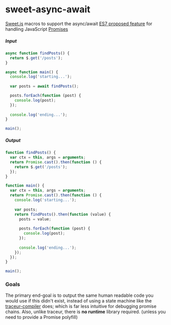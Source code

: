 sweet-async-await
=================

[Sweet.js](http://sweetjs.org/) macros to support the async/await [ES7 proposed feature](https://github.com/lukehoban/ecmascript-asyncawait) for handling JavaScript [Promises](https://www.promisejs.org/)


##### Input
```javascript
async function findPosts() {
  return $.get('/posts');
}

async function main() {
  console.log('starting...');
  
  var posts = await findPosts();

  posts.forEach(function (post) {
    console.log(post);
  });
  
  console.log('ending...');
}

main();
```
##### Output
```javascript
function findPosts() {
  var ctx = this, args = arguments;
  return Promise.cast().then(function () {
    return $.get('/posts');
  });
}

function main() {
  var ctx = this, args = arguments;
  return Promise.cast().then(function () {
    console.log('starting...');
    
    var posts;
    return findPosts().then(function (value) {
      posts = value;
      
      posts.forEach(function (post) {
        console.log(post);
      });
      
      console.log('ending...');
    });
  });
}

main();
```
### Goals
The primary end-goal is to output the same human readable code you would use if this didn't exist, instead of using a state machine like the [traceur-compiler](https://github.com/google/traceur-compiler) does; which is far less intuitive for debugging promise chains. Also, unlike traceur, there is **no runtime** library required. (unless you need to provide a Promise polyfill)
